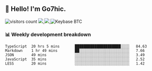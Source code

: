## 👋 Hello! I'm Go7hic.

 ![visitors count](https://visitors-by-url-pls-dont-use-this-in-your-repo.vercel.app/Go7hic-github-readme)
 <a href="https://twitter.com/Go7hic">
    <img src="https://img.shields.io/badge/-@Go7hic-1ca0f1?style=flat-square&labelColor=1ca0f1&logo=twitter&logoColor=white&link=https://twitter.com/Go7hic">
   <a/>
   <a href="mailto:gtfx0209@gmail.com">
    <img src="https://img.shields.io/badge/-gtfx0209@gmail.com-c14438?style=flat-square&logo=Gmail&logoColor=white&link=mailto:gtfx0209@gmail.com">
   <a/>
    ![Keybase BTC](https://img.shields.io/keybase/btc/Go7hic)
 <!--
🔭 I’m currently working
🌱 I’m currently learning
💬 Ask me about 
📫 How to reach me: 
⚡ Fun fact: 
-->
 <!--
![My Github Stats](https://github-readme-stats.vercel.app/api?username=Go7hic&show_icons=true&count_private=true)

-->

### 📊 Weekly development breakdown
<!--START_SECTION:waka-->
```text
TypeScript  20 hrs 5 mins       █████████████████████░░░░   84.63 
Markdown    1 hr 49 mins        ██░░░░░░░░░░░░░░░░░░░░░░░   7.66 
JSON        49 mins             ░░░░░░░░░░░░░░░░░░░░░░░░░   3.49 
JavaScript  35 mins             ░░░░░░░░░░░░░░░░░░░░░░░░░   2.52 
LESS        20 mins             ░░░░░░░░░░░░░░░░░░░░░░░░░   1.42
```
<!--END_SECTION:waka-->

